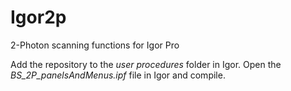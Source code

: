 # Igor2p
2-Photon scanning functions for Igor Pro


Add the repository to the *user procedures* folder in Igor.  Open the *BS_2P_panelsAndMenus.ipf* file in Igor and compile.




